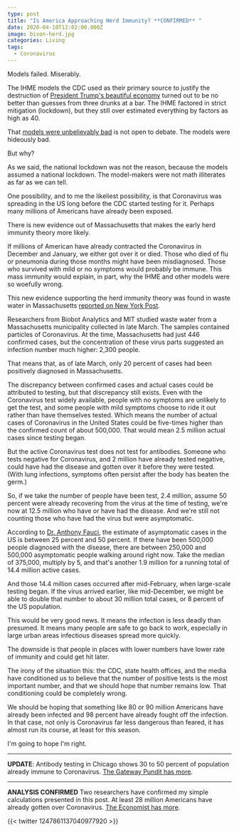 ```yaml
---
type: post
title: "Is America Approaching Herd Immunity? **CONFIRMED** "
date: 2020-04-10T12:02:00.000Z
image: bison-herd.jpg
categories: Living
tags:
  - Coronavirus
---
```

Models failed. Miserably. 

The IHME models the CDC used as their primary source to justify the destruction of [President Trump's beautiful economy](https://www.hennessysview.com/posts/2020/president-trumps-humility-is-nearly-perfect/) turned out to be no better than guesses from three drunks at a bar. The IHME factored in strict mitigation (lockdown), but they still over estimated everything by factors as high as 40. 

That [models were unbelievably bad](https://www.hennessysview.com/monkeys-and-bill-gates/) is not open to debate. The models were hideously bad. 

But why? 

As we said, the national lockdown was not the reason, because the models assumed a national lockdown. The model-makers were not math illiterates as far as we can tell. 

One possibility, and to me the likeliest possibility, is that Coronavirus was spreading in the US long before the CDC started testing for it. Perhaps many millions of Americans have already been exposed. 

There is new evidence out of Massachusetts that makes the early herd immunity theory more likely.

If millions of American have already contracted the Coronavirus in December and January, we either got over it or died. Those who died of flu or pneumonia during those months might have been misdiagnosed. Those who survived with mild or no symptoms would probably be immune. This mass immunity would explain, in part, why the IHME and other models were so woefully wrong. 

This new evidence supporting the herd immunity theory was found in waste water in Massachusetts [reported on New York Post](https://nypost.com/2020/04/09/coronavirus-traces-found-in-massachusetts-wastewater/).

Researchers from Biobot Analytics and MIT studied waste water from a Massachusetts municipality collected in late March. The samples contained particles of Coronavirus. At the time, Massachusetts had just 446 confirmed cases, but the concentration of these virus parts suggested an infection number much higher: 2,300 people. 

That means that, as of late March, only 20 percent of cases had been positively diagnosed in Massachusetts. 

The discrepancy between confirmed cases and actual cases could be attributed to testing, but that discrepancy still exists. Even with the Coronavirus test widely available, people with no symptoms are unlikely to get the test, and some people with mild symptoms choose to ride it out rather than have themselves tested. Which means the number of actual cases of Coronavirus in the United States could be five-times higher than the confirmed count of about 500,000. That would mean 2.5 million actual cases since testing began. 

But the active Coronavirus test does not test for antibodies. Someone who tests negative for Coronavirus, and 2 million have already tested negative, could have had the disease and gotten over it before they were tested. (With lung infections, symptoms often persist after the body has beaten the germ.)

So, if we take the number of people have been test, 2.4 million, assume 50 percent were already recovering from the virus at the time of testing, we're now at 12.5 million who have or have had the disease. And we're still not counting those who have had the virus but were asymptomatic. 

According to [Dr. Anthony Fauci](https://www.hennessysview.com/doctor-benway-doctor-fauci/), the estimate of asymptomatic cases in the US is between 25 percent and 50 percent. If there have been 500,000 people diagnosed with the disease, there are between 250,000 and 500,000 asymptomatic people walking around right now. Take the median of 375,000, multiply by 5, and that's another 1.9 million for a running total of 14.4 million active cases. 

And those 14.4 million cases occurred after mid-February, when large-scale testing began. If the virus arrived earlier, like mid-December, we might be able to double that number to about 30 million total cases, or 8 percent of the US population. 

This would be very good news. It means the infection is less deadly than presumed. It means many people are safe to go back to work, especially in large urban areas infectious diseases spread more quickly.

The downside is that people in places with lower numbers have lower rate of immunity and could get hit later. 

The irony of the situation this: the CDC, state health offices, and the media have conditioned us to believe that the number of positive tests is the most important number, and that we should hope that number remains low. That conditioning could be completely wrong. 

We should be hoping that something like 80 or 90 million Americans have already been infected and 98 percent have already fought off the infection. In that case, not only is Coronavirus far less dangerous than feared, it has almost run its course, at least for this season. 

I'm going to hope I'm right.  

---
**UPDATE**: Antibody testing in Chicago shows 30 to 50 percent of population already immune to Coronavirus. [The Gateway Pundit has more](https://www.thegatewaypundit.com/2020/04/report-30-50-patients-chicago-tested-covid-19-already-antibodies-system/). 

---
**ANALYSIS CONFIRMED** Two researchers have confirmed my simple calculations presented in this post. At least 28 million Americans have already gotten over Coronavirus. [The Economist has more](https://www.economist.com/graphic-detail/2020/04/11/why-a-study-showing-that-covid-19-is-everywhere-is-good-news). 

{{< twitter 1247861137040977920 >}}